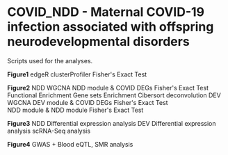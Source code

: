 # COVID_NDD - Maternal COVID-19 infection associated with offspring neurodevelopmental disorders
Scripts used for the analyses.

__Figure1__
edgeR
clusterProfiler
Fisher's Exact Test

__Figure2__
NDD WGCNA
NDD module & COVID DEGs Fisher's Exact Test  
Functional Enrichment
Gene sets Enrichment
Cibersort deconvolution
DEV WGCNA
DEV module & COVID DEGs Fisher's Exact Test  
NDD module & NDD module Fisher's Exact Test  

__Figure3__
NDD Differential expression analysis
DEV Differential expression analysis
scRNA-Seq analysis

__Figure4__
GWAS + Blood eQTL, SMR analysis
